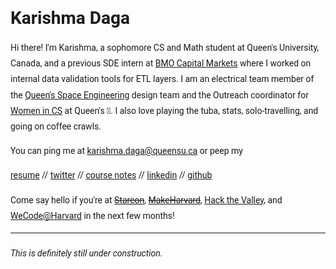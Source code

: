 <style>
  h1 a {display: none;}
  .container-lg {min-width: 200px; max-width: 680px; padding: 45px;}
  h1 {font-family: 'Roboto', sans-serif; font-style: bold}
  h3,h4,h5,h6,p {line-height: 1.8em; font-family: 'Roboto', sans-serif;}
</style>

# Karishma Daga

Hi there! I'm Karishma, a sophomore CS and Math student at Queen's University, Canada, and a previous SDE intern at [BMO Capital Markets](https://www.bmocm.com/) where I worked on internal data validation tools for ETL layers. I am an electrical team member of the [Queen's Space Engineering](http://qset.ca/) design team and the Outreach coordinator for [Women in CS](http://qscwisc.weebly.com/) at Queen's 💖. I also love playing the tuba, stats, solo-travelling, and going on coffee crawls. 

You can ping me at karishma.daga@queensu.ca or peep my

[resume](https://drive.google.com/file/d/16_wuQqkRYZVr2W3V9RRKUicrlVDE8YyV/view?usp=sharing)
//
[twitter](https://twitter.com/karishmadagaa)
//
[course notes](http://karishmadaga.com/course-notes)
//
[linkedin](https://www.linkedin.com/in/karishma-daga/)
//
[github](https://github.com/KarishmaDaga)

Come say hello if you're at ~~[Starcon](https://starcon.io/)~~, ~~[MakeHarvard](http://makeharvard.io/)~~, [Hack the Valley](https://hackvalley2.com/), and [WeCode@Harvard](http://www.wecodeharvard.com/) in the next few months! 

--- 
###### _This is definitely still under construction._
